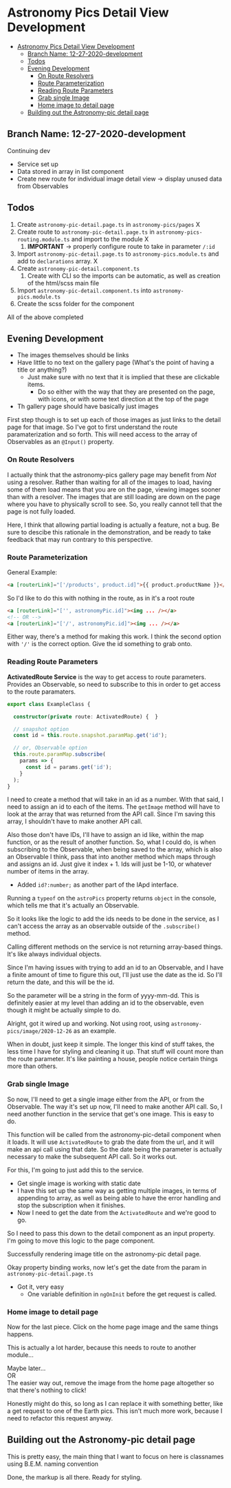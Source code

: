 # Astronomy Pics Detail View Development

- [Astronomy Pics Detail View Development](#astronomy-pics-detail-view-development)
  - [Branch Name: 12-27-2020-development](#branch-name-12-27-2020-development)
  - [Todos](#todos)
  - [Evening Development](#evening-development)
    - [On Route Resolvers](#on-route-resolvers)
    - [Route Parameterization](#route-parameterization)
    - [Reading Route Parameters](#reading-route-parameters)
    - [Grab single Image](#grab-single-image)
    - [Home image to detail page](#home-image-to-detail-page)
  - [Building out the Astronomy-pic detail page](#building-out-the-astronomy-pic-detail-page)

## Branch Name: 12-27-2020-development

Continuing dev

- Service set up
- Data stored in array in list component
- Create new route for individual image detail view -> display unused data from Observables  

## Todos

1. Create `astronomy-pic-detail.page.ts` in `astronomy-pics/pages` X
2. Create route to `astronomy-pic-detail.page.ts` in `astronomy-pics-routing.module.ts` and import to the module X
   1. **IMPORTANT** -> properly configure route to take in parameter `/:id`
3. Import `astronomy-pic-detail.page.ts` to `astronomy-pics.module.ts` and add to `declarations` array. X
4. Create `astronomy-pic-detail.component.ts`
   1. Create with CLI so the imports can be automatic, as well as creation of the html/scss main file
5. Import `astronomy-pic-detail.component.ts` into `astronomy-pics.module.ts`
6. Create the scss folder for the component  

All of the above completed

## Evening Development

- The images themselves should be links
- Have little to no text on the gallery page (What's the point of having a title or anything?)
  - Just make sure with no text that it is implied that these are clickable items.
    - Do so either with the way that they are presented on the page, with icons, or with some text direction at the top of the page
- Th gallery page should have basically just images  

First step though is to set up each of those images as just links to the detail page for that image.
So I've got to first understand the route paramaterization and so forth.
This will need access to the array of Observables as an `@Input()` property.  

### On Route Resolvers

I actually think that the astronomy-pics gallery page may benefit from *Not* using a resolver.
Rather than waiting for all of the images to load, having some of them load means that you are on the page, viewing images sooner than with a resolver.
The images that are still loading are down on the page where you have to physically scroll to see.
So, you really cannot tell that the page is not fully loaded.  

Here, I think that allowing partial loading is actually a feature, not a bug.
Be sure to descibe this rationale in the demonstration, and be ready to take feedback that may run contrary to this perspective.

### Route Parameterization

General Example:

```html
<a [routerLink]="['/products', product.id]">{{ product.productName }}</a>
```

So I'd like to do this with nothing in the route, as in it's a root route

```html
<a [routerLink]="['', astronomyPic.id]"><img ... /></a>
<!-- OR -->
<a [routerLink]="['/', astronomyPic.id]"><img ... /></a>
```

Either way, there's a method for making this work.
I think the second option with `'/'` is the correct option.
Give the id something to grab onto.

### Reading Route Parameters

**ActivatedRoute Service** is the way to get access to route parameters.
Provides an Observable, so need to subscribe to this in order to get access to the route paramaters.  

```ts
export class ExampleClass {

  constructor(private route: ActivatedRoute) {  }

  // snapshot option
  const id = this.route.snapshot.paramMap.get('id');

  // or, Observable option
  this.route.paramMap.subscribe(
    params => {
      const id = params.get('id');
    }
  );
}
```

I need to create a method that will take in an id as a number.
With that said, I need to assign an id to each of the items.
The `getImage` method will have to look at the array that was returned from the API call.
Since I'm saving this array, I shouldn't have to make another API call.  

Also those don't have IDs, I'll have to assign an id like, within the map function, or as the result of another function.
So, what I could do, is when subscribing to the Observable, when being saved to the array, which is also an Observable I think, pass that into another method which maps through and assigns an id.
Just give it index + 1.
Ids will just be 1-10, or whatever number of items in the array.  

- Added `id?:number;` as another part of the IApd interface.  

Running a `typeof` on the `astroPics` property returns `object` in the console, which tells me that it's actually an Observable.  

So it looks like the logic to add the ids needs to be done in the service, as I can't access the array as an observable outside of the `.subscribe()` method.  

Calling different methods on the service is not returning array-based things.
It's like always individual objects.  

Since I'm having issues with trying to add an id to an Observable, and I have a finite amount of time to figure this out, I'll just use the date as the id.
So I'll return the date, and this will be the id.  

So the parameter will be a string in the form of yyyy-mm-dd.
This is definitely easier at my level than adding an id to the observable, even though it might be actually simple to do.  

Alright, got it wired up and working.
Not using root, using `astronomy-pics/image/2020-12-26` as an example.  

When in doubt, just keep it simple.
The longer this kind of stuff takes, the less time I have for styling and cleaning it up.
That stuff will count more than the route parameter.
It's like painting a house, people notice certain things more than others.  

### Grab single Image

So now, I'll need to get a single image either from the API, or from the Observable.
The way it's set up now, I'll need to make another API call.
So, I need another function in the service that get's one image.
This is easy to do.  

This function will be called from the astronomy-pic-detail component when it loads.
It will use `ActivatedRoute` to grab the date from the url, and it will make an api call using that date.
So the date being the parameter is actually necessary to make the subsequent API call.
So it works out.  

For this, I'm going to just add this to the service.  

- Get single image is working with static date
- I have this set up the same way as getting multiple images, in terms of appending to array, as well as being able to have the error handling and stop the subscription when it finishes.
- Now I need to get the date from the `ActivatedRoute` and we're good to go.  

So I need to pass this down to the detail component as an input property.
I'm going to move this logic to the page component.  

Successfully rendering image title on the astronomy-pic detail page.  

Okay property binding works, now let's get the date from the param in `astronomy-pic-detail.page.ts`

- Got it, very easy
  - One variable definition in `ngOnInit` before the get request is called.  

### Home image to detail page

Now for the last piece. Click on the home page image and the same things happens.  

This is actually a lot harder, because this needs to route to another module...  

Maybe later...  
OR  
The easier way out, remove the image from the home page altogether so that there's nothing to click!  

Honestly might do this, so long as I can replace it with something better, like a get request to one of the Earth pics.
This isn't much more work, because I need to refactor this request anyway.

## Building out the Astronomy-pic detail page

This is pretty easy, the main thing that I want to focus on here is classnames using B.E.M. naming convention  

Done, the markup is all there. Ready for styling.
